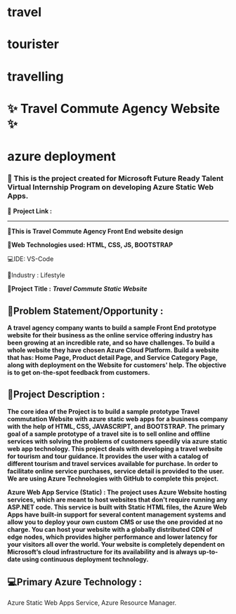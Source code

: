 # travel
# tourister
# travelling
# ✨ Travel Commute Agency Website ✨ #
# azure deployment  

### :pushpin: This is the project created for Microsoft Future Ready Talent Virtual Internship Program on developing Azure Static Web Apps. ###

**:dart:** **Project Link :**
*** ***

:triangular_flag_on_post:**This is Travel Commute Agency Front End website design**

**:satellite:Web Technologies used: HTML, CSS, JS, BOOTSTRAP**

:computer:IDE: VS-Code

:briefcase:Industry :
Lifestyle

:triangular_flag_on_post:**Project Title :**
***Travel Commute Static Website***

## :orange_book:Problem Statement/Opportunity : ##

**A travel agency company wants to build a sample Front End prototype website for their business as the online service offering industry has been growing at an incredible rate, and so have challenges. To build a whole website they have chosen Azure Cloud Platform. Build a website that has: Home Page, Product detail Page, and Service Category Page, along with deployment on the Website for customers' help. The objective is to get on-the-spot feedback from customers.**

## :pencil:Project Description : ##

**The core idea of the Project is to build a sample prototype Travel commutation Website with azure static web apps for a business company with the help of HTML, CSS, JAVASCRIPT, and BOOTSTRAP. The primary goal of a sample prototype of a travel site is to sell online and offline services with solving the problems of customers speedily via azure static web app technology. This project deals with developing a travel website for tourism and tour guidance. It provides the user with a catalog of different tourism and travel services available for purchase. In order to facilitate online service purchases, service detail is provided to the user. We are using Azure Technologies with GitHub to complete this project.**

**Azure Web App Service (Static) : The project uses Azure Website hosting services, which are meant to host websites that don't require running any ASP.NET code. This service is built with Static HTML files, the Azure Web Apps have built-in support for several content management systems and allow you to deploy your own custom CMS or use the one provided at no charge. You can host your website with a globally distributed CDN of edge nodes, which provides higher performance and lower latency for your visitors all over the world. Your website is completely dependent on Microsoft’s cloud infrastructure for its availability and is always up-to-date using continuous deployment technology.**

## :computer:Primary Azure Technology : ##
Azure Static Web Apps Service, Azure Resource Manager.

 
